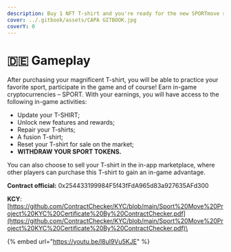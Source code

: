 ```yaml
---
description: Buy 1 NFT T-shirt and you're ready for the new SPORTmove sports trend!
cover: ../.gitbook/assets/CAPA GITBOOK.jpg
coverY: 0
---
```


# 🇩🇪 Gameplay

After purchasing your magnificent T-shirt, you will be able to practice your favorite sport, participate in the game and of course! Earn in-game cryptocurrencies – SPORT. With your earnings, you will have access to the following in-game activities:

* Update your T-SHIRT;
* Unlock new features and rewards;
* Repair your T-shirts;
* A fusion T-shirt;
* Reset your T-shirt for sale on the market;
* **WITHDRAW YOUR SPORT TOKENS.**

You can also choose to sell your T-shirt in the in-app marketplace, where other players can purchase this T-shirt to gain an in-game advantage.

**Contract official:** 0x254433199984F5f43fFdA965d83a927635AFd300

**KCY**:[https://github.com/ContractChecker/KYC/blob/main/Sport%20Move%20Project%20KYC%20Certificate%20By%20ContractChecker.pdf](https://github.com/ContractChecker/KYC/blob/main/Sport%20Move%20Project%20KYC%20Certificate%20By%20ContractChecker.pdf)\


{% embed url="https://youtu.be/l8uI9Vu5KJE" %}


